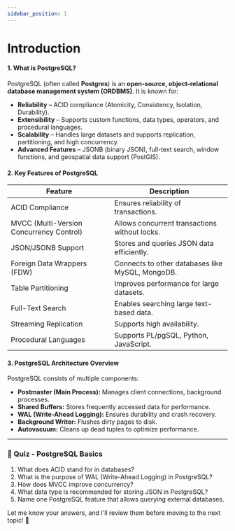 ```yaml
---
sidebar_position: 1
---
```


# Introduction
#### **1. What is PostgreSQL?**  
PostgreSQL (often called **Postgres**) is an **open-source, object-relational database management system (ORDBMS)**. It is known for:  
- **Reliability** – ACID compliance (Atomicity, Consistency, Isolation, Durability).  
- **Extensibility** – Supports custom functions, data types, operators, and procedural languages.  
- **Scalability** – Handles large datasets and supports replication, partitioning, and high concurrency.  
- **Advanced Features** – JSONB (binary JSON), full-text search, window functions, and geospatial data support (PostGIS).  

#### **2. Key Features of PostgreSQL**  
| Feature                | Description |
|------------------------|-------------|
| ACID Compliance       | Ensures reliability of transactions. |
| MVCC (Multi-Version Concurrency Control) | Allows concurrent transactions without locks. |
| JSON/JSONB Support    | Stores and queries JSON data efficiently. |
| Foreign Data Wrappers (FDW) | Connects to other databases like MySQL, MongoDB. |
| Table Partitioning    | Improves performance for large datasets. |
| Full-Text Search      | Enables searching large text-based data. |
| Streaming Replication | Supports high availability. |
| Procedural Languages  | Supports PL/pgSQL, Python, JavaScript. |

#### **3. PostgreSQL Architecture Overview**  
PostgreSQL consists of multiple components:  
- **Postmaster (Main Process):** Manages client connections, background processes.  
- **Shared Buffers:** Stores frequently accessed data for performance.  
- **WAL (Write-Ahead Logging):** Ensures durability and crash recovery.  
- **Background Writer:** Flushes dirty pages to disk.  
- **Autovacuum:** Cleans up dead tuples to optimize performance.  

---

### **📝 Quiz - PostgreSQL Basics**  
1. What does ACID stand for in databases?  
2. What is the purpose of WAL (Write-Ahead Logging) in PostgreSQL?  
3. How does MVCC improve concurrency?  
4. What data type is recommended for storing JSON in PostgreSQL?  
5. Name one PostgreSQL feature that allows querying external databases.  

Let me know your answers, and I'll review them before moving to the next topic! 🚀